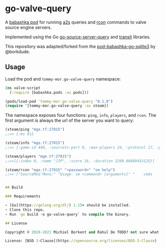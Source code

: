 # go-valve-query

A [babashka pod](https://github.com/babashka/babashka.pods) for running [a2s](https://developer.valvesoftware.com/wiki/Server_queries) queries and [rcon](https://developer.valvesoftware.com/wiki/Source_RCON_Protocol) commands to valve source engine servers.

Implemented using the Go [go-source-server-query](https://github.com/NewPage-Community/go-source-server-query) and [transit](https://github.com/russolsen/transit) libraries.

This repository was adapted/forked from the [pod-babashka-go-sqlite3](https://github.com/babashka/pod-babashka-go-sqlite3) by @borkdude.

## Usage

Load the pod and `tommy-mor.go-valve-query` namespace:

``` clojure
(ns valve-script
  (:require [babashka.pods :as pods]))

(pods/load-pod 'tommy-mor.go-valve-query "0.1.0")
(require '[tommy-mor.go-valve-query :as steam])
```

The namespace exposes four functions: `ping`, `info`, `players`, and `rcon`. The first argument is always the url of the server you want to query:

``` clojure
(steam/ping "mge.tf:27015")
;;=> {:ms 81}

(steam/info "mge.tf:27015")
;;=> {:game-id 440, :sourcetv-port 0, :max-players 24, :protocol 17, :game "Team Fortress", :folder "tf", :name "Team Fortress", :bots 0, :port 27015, :keywords "", :steam-id 85568392925064336, :id 440, :players 0, :environment 1, :server-type 1, :version "7708610", :sourcetv-name "", :vac 2, :map "mge_chillypunch_final4_fix2", :visibility 1}

(steam/players "mge.tf:27015")
;;=>[{:index 0, :name "JJP", :score 16, :duration 2280.06689453125}]

(steam/rcon "mge.tf:27015" "<password>" "sm help")
;;=> ["SourceMod Menu:" "Usage: sm <command> [arguments]" "    cmds             - List console commands" "    config           - Set core configuration options" "    credits          - Display credits listing" "    cvars            - View convars created by a plugin" "    exts             - Manage extensions" "    plugins          - Manage Plugins" "    prof             - Profiling" "    version          - Display version information"]


## Build

### Requirements

- [Go](https://golang.org/dl/) 1.15+ should be installed.
- Clone this repo.
- Run `go build -o go-valve-query` to compile the binary.

## License

Copyright © 2020-2021 Michiel Borkent and Rahul De TODO? not sure what do to for this...

License: [BSD 3-Clause](https://opensource.org/licenses/BSD-3-Clause)

